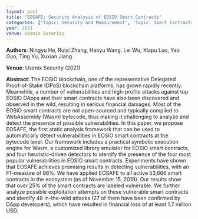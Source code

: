 ```yaml
---
layout: post
title: "EOSAFE: Security Analysis of EOSIO Smart Contracts"
categories: ['Topic: Security and Measurement', 'Topic: Smart Contracts', '2021', 'Venue: Usenix Security']
year: 2021
venue: Usenix Security
---
```

**Authors**: Ningyu He, Ruiyi Zhang, Haoyu Wang, Lei Wu, Xiapu Luo, Yao Guo, Ting Yu, Xuxian Jiang

**Venue**: Usenix Security (2021)

**Abstract**: The EOSIO blockchain, one of the representative Delegated Proof-of-Stake (DPoS) blockchain platforms, has grown rapidly recently. Meanwhile, a number of vulnerabilities and high-profile attacks against top EOSIO DApps and their smart contracts have also been discovered and observed in the wild, resulting in serious financial damages. Most of the EOSIO smart contracts are not open-sourced and typically compiled to WebAssembly (Wasm) bytecode, thus making it challenging to analyze and detect the presence of possible vulnerabilities. In this paper, we propose EOSAFE, the first static analysis framework that can be used to automatically detect vulnerabilities in EOSIO smart contracts at the bytecode level. Our framework includes a practical symbolic execution engine for Wasm, a customized library emulator for EOSIO smart contracts, and four heuristic-driven detectors to identify the presence of the four most popular vulnerabilities in EOSIO smart contracts. Experiments have shown that EOSAFE achieves promising results in detecting vulnerabilities, with an F1-measure of 98%. We have applied EOSAFE to all active 53,666 smart contracts in the ecosystem (as of November 15, 2019). Our results show that over 25% of the smart contracts are labeled vulnerable. We further analyze possible exploitation attempts on these vulnerable smart contracts and identify 48 in-the-wild attacks (27 of them have been confirmed by DApp developers), which have resulted in financial loss of at least 1.7 million USD.
